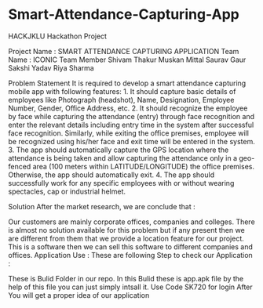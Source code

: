 # Smart-Attendance-Capturing-App
HACKJKLU Hackathon Project

Project Name : SMART ATTENDANCE CAPTURING APPLICATION
Team Name :  ICONIC
Team Member
Shivam Thakur
Muskan Mittal
Saurav Gaur
Sakshi Yadav
Riya Sharma

Problem Statement
It is required to develop a smart attendance capturing mobile app with following features: 1. It should capture basic details of employees like Photograph (headshot), Name, Designation, Employee Number, Gender, Office Address, etc. 2. It should recognize the employee by face while capturing the attendance (entry) through face recognition and enter the relevant details including entry time in the system after successful face recognition. Similarly, while exiting the office premises, employee will be recognized using his/her face and exit time will be entered in the system. 3. The app should automatically capture the GPS location where the attendance is being taken and allow capturing the attendance only in a geo-fenced area (100 meters within LATITUDE/LONGITUDE) the office premises. Otherwise, the app should automatically exit. 4. The app should successfully work for any specific employees with or without wearing spectacles, cap or industrial helmet.

Solution
After the market research, we are conclude that :

Our customers are mainly corporate offices, companies and colleges.
There is almost no solution available for this problem but if any present then we are different from them that we provide a location feature for our project.
This is a software then we can sell this software to different companies and offices.
Application Use :
These are following Step to check our Application :

These is Bulid Folder in our repo.
In this Bulid these is app.apk file by the help of this file you can just simply intsall it.
Use Code SK720 for login
After You will get a proper idea of our application
